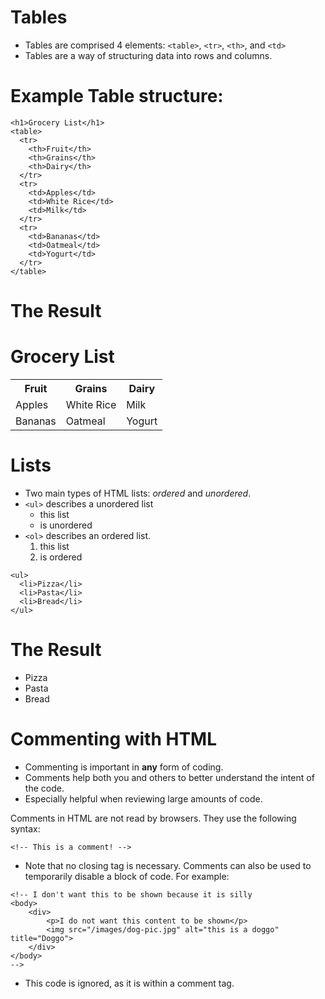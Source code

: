 # Tables

* Tables are comprised 4 elements: `<table>`, `<tr>`, `<th>`, and `<td>`
* Tables are a way of structuring data into rows and columns.

# Example Table structure:

```
<h1>Grocery List</h1>
<table>
  <tr>
    <th>Fruit</th>
    <th>Grains</th>
    <th>Dairy</th>
  </tr>
  <tr>
    <td>Apples</td>
    <td>White Rice</td>
    <td>Milk</td>
  </tr>
  <tr>
    <td>Bananas</td>
    <td>Oatmeal</td>
    <td>Yogurt</td>
  </tr>
</table>
```
# The Result

<h1>Grocery List</h1>
<table>
  <tr>
    <th>Fruit</th>
    <th>Grains</th>
    <th>Dairy</th>
  </tr>
  <tr>
    <td>Apples</td>
    <td>White Rice</td>
    <td>Milk</td>
  </tr>
  <tr>
    <td>Bananas</td>
    <td>Oatmeal</td>
    <td>Yogurt</td>
  </tr>
</table>

# Lists

* Two main types of HTML lists: *ordered* and *unordered*.
* `<ul>` describes a unordered list
  * this list
  * is unordered
* `<ol>` describes an ordered list.
  1. this list
  2. is ordered

```
<ul>
  <li>Pizza</li>
  <li>Pasta</li>
  <li>Bread</li>
</ul>
```

# The Result

<ul>
  <li>Pizza</li>
  <li>Pasta</li>
  <li>Bread</li>
</ul>

# Commenting with HTML

* Commenting is important in **any** form of coding.
* Comments help both you and others to better understand the intent of the code.
* Especially helpful when reviewing large amounts of code.

Comments in HTML are not read by browsers. They use the following syntax:

`<!-- This is a comment! -->`

* Note that no closing tag is necessary. Comments can also be used to temporarily disable a block of code. For example:

```
<!-- I don't want this to be shown because it is silly
<body>
	<div>
		<p>I do not want this content to be shown</p>
		<img src="/images/dog-pic.jpg" alt="this is a doggo" title="Doggo">
	</div>
</body>
-->
```

* This code is ignored, as it is within a comment tag.
